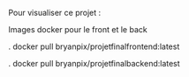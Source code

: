Pour visualiser ce projet :  

Images docker pour le front et le back 

.  docker pull bryanpix/projetfinalfrontend:latest

.  docker pull bryanpix/projetfinalbackend:latest

